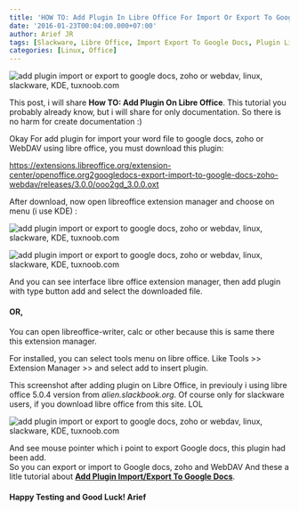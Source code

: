 ```yaml
---
title: 'HOW TO: Add Plugin In Libre Office For Import Or Export To Google Docs'
date: '2016-01-23T00:04:00.000+07:00'
author: Arief JR
tags: [Slackware, Libre Office, Import Export To Google Docs, Plugin Libre Office, KDE]
categories: [Linux, Office]
---
```


![add plugin import or export to google docs, zoho or webdav, linux, slackware, KDE, tuxnoob.com](https://2.bp.blogspot.com/-eX07p76l8DI/VqJbbP1sz2I/AAAAAAAAC4I/HYnNufZPTWg/s1600/Screenshot_20160122_233641.png)

This post, i will share **How TO: Add Plugin On Libre Office**. This tutorial you probably already know, but i will share for only documentation. So there is no harm for create documentation :)  

Okay For add plugin for import your word file to google docs, zoho or WebDAV using libre office, you must download this plugin:

https://extensions.libreoffice.org/extension-center/openoffice.org2googledocs-export-import-to-google-docs-zoho-webdav/releases/3.0.0/ooo2gd_3.0.0.oxt

After download, now open libreoffice extension manager and choose on menu (i use KDE) :  

![add plugin import or export to google docs, zoho or webdav, linux, slackware, KDE, tuxnoob.com](https://1.bp.blogspot.com/-CzyBugpmoB0/VqJdibAcWFI/AAAAAAAAC4U/3Oe0WWLJObY/s1600/Screenshot_20160122_234440.png)

![add plugin import or export to google docs, zoho or webdav, linux, slackware, KDE, tuxnoob.com](https://3.bp.blogspot.com/-eX07p76l8DI/VqJbbP1sz2I/AAAAAAAAC4M/wgpQFYtyR3U/s1600/Screenshot_20160122_233641.png)

And you can see interface libre office extension manager, then add plugin with type button add and select the downloaded file.

#### OR,

####   

You can open libreoffice-writer, calc or other because this is same there this extension manager.  

For installed, you can select tools menu on libre office. Like Tools >> Extension Manager >> and select add to insert plugin.  

This screenshot after adding plugin on Libre Office, in previouly i using libre office 5.0.4 version from _alien.slackbook.org_. Of course only for slackware users, if you download libre office from this site. LOL  

![add plugin import or export to google docs, zoho or webdav, linux, slackware, KDE, tuxnoob.com](https://1.bp.blogspot.com/-IQsCNuC-7dw/VqJfgaQ413I/AAAAAAAAC4g/TSLNkaBArOY/s1600/Screenshot_20160122_235338.png)

And see mouse pointer which i point to export Google docs, this plugin had been add.  
So you can export or import to Google docs, zoho and WebDAV And these a litle tutorial about [**Add Plugin Import/Export To Google Docs**](https://tuxnoob.com/tags/libre-office).    

#### Happy Testing and Good Luck! Arief